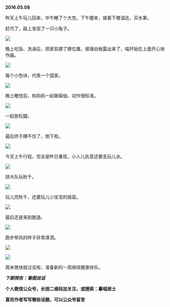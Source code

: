 
          
            
**2016.05.08**

昨天上午玩儿回来，中午睡了个大觉。下午醒来，接着下楼溜达，买水果。

赶巧了，路上发现了一只小兔子。



![](img/51001-7fe5d1c4a0c75d75.jpg)




晚上吃饭、洗澡后，把家具挪了挪位置，玻璃白板露出来了，喵开始在上面开心地作画。



![](img/51001-4bbac494b7674b60.jpg)




每个小色块，代表一个国家。



![](img/51001-63d2c9cba35c7853.jpg)




晚上睡觉前，和妈妈一起做瑜伽，动作很标准。



![](img/51001-9f3ec0649f70ec2d.jpg)




一起放松腿。



![](img/51001-b79b286d9455919f.jpg)




最后终于蹲不住了，倒下啦。



![](img/51001-e8ccb8c35da63cdc.jpg)




今天上午行程，完全是昨日重现，小人儿执意还要去玩儿水。



![](img/51001-75b944cf32ec6ec5.jpg)




排大队玩秋千。



![](img/51001-53b3786b2683babf.jpg)




玩儿完秋千，还要玩儿小宝宝的摇篮。



![](img/51001-e26ef68b803843f7.jpg)




最后还是来到跑道。



![](img/51001-d340965d6a3d0895.jpg)




跑步带风的样子非常潇洒。



![](img/51001-1a80e91003a97059.jpg)






![](img/51001-a82a18f860ae57d9.jpg)




周末很快就过去啦，准备新的一周继续健康快乐。


***下期预告：看图说话***


**个人微信公众号，长按二维码加关注，或搜索：摹喵居士**

**喜欢作者写写哪些话题，可以公众号留言**




          
        